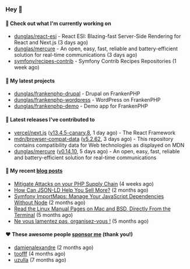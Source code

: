 ### Hey 👋

#### 👷 Check out what I'm currently working on

- [dunglas/react-esi](https://github.com/dunglas/react-esi) - React ESI: Blazing-fast Server-Side Rendering for React and Next.js (3 days ago)
- [dunglas/mercure](https://github.com/dunglas/mercure) - An open, easy, fast, reliable and battery-efficient solution for real-time communications (3 days ago)
- [symfony/recipes-contrib](https://github.com/symfony/recipes-contrib) - Symfony Contrib Recipes Repositories (1 week ago)

#### 🌱 My latest projects

- [dunglas/frankenphp-drupal](https://github.com/dunglas/frankenphp-drupal) - Drupal on FrankenPHP
- [dunglas/frankenphp-wordpress](https://github.com/dunglas/frankenphp-wordpress) - WordPress on FrankenPHP
- [dunglas/frankenphp-demo](https://github.com/dunglas/frankenphp-demo) - Demo app for FrankenPHP

#### 🔭 Latest releases I've contributed to

- [vercel/next.js](https://github.com/vercel/next.js) ([v13.4.5-canary.8](https://github.com/vercel/next.js/releases/tag/v13.4.5-canary.8), 1 day ago) - The React Framework
- [mdn/browser-compat-data](https://github.com/mdn/browser-compat-data) ([v5.2.62](https://github.com/mdn/browser-compat-data/releases/tag/v5.2.62), 3 days ago) - This repository contains compatibility data for Web technologies as displayed on MDN
- [dunglas/mercure](https://github.com/dunglas/mercure) ([v0.14.10](https://github.com/dunglas/mercure/releases/tag/v0.14.10), 5 days ago) - An open, easy, fast, reliable and battery-efficient solution for real-time communications

#### 📜 My recent [blog posts](https://dunglas.fr)

- [Mitigate Attacks on your PHP Supply Chain](https://dunglas.dev/2023/05/mitigate-attacks-on-your-php-supply-chain/) (4 weeks ago)
- [How Can JSON-LD Help You Sell More?](https://dunglas.dev/2023/04/how-can-json-ld-help-you-sell-more/) (2 months ago)
- [Symfony ImportMaps: Manage Your JavaScript Dependencies Without Node](https://dunglas.dev/2023/03/symfony-importmaps-manage-your-javascript-dependencies-without-node/) (2 months ago)
- [Read the Linux Manual Pages on Mac and BSD, Directly From the Terminal](https://dunglas.dev/2022/12/read-the-linux-manual-pages-on-mac-and-bsd-directly-from-the-terminal/) (5 months ago)
- [Ne vous lamentez pas, organisez-vous !](https://dunglas.dev/2022/12/ne-vous-lamentez-pas-organisez-vous/) (5 months ago)

#### ❤️ These awesome people [sponsor me](https://github.com/sponsors/dunglas) (thank you!)

- [damienalexandre](https://github.com/damienalexandre) (2 months ago)
- [toofff](https://github.com/toofff) (4 months ago)
- [uzulla](https://github.com/uzulla) (7 months ago)
